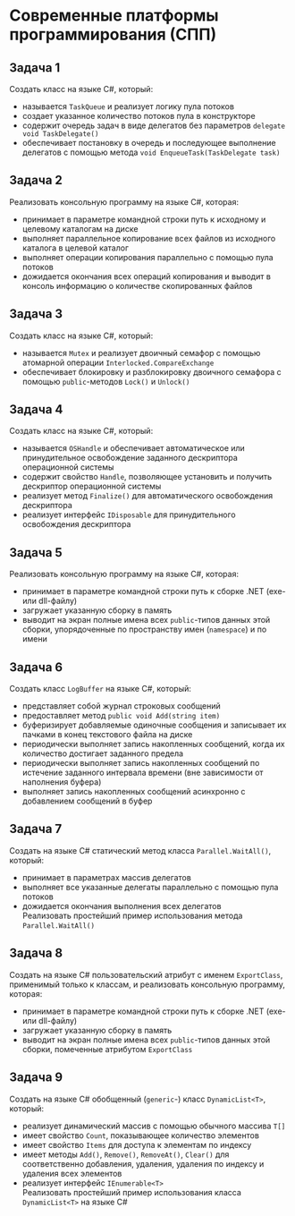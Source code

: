 # Современные платформы программирования (СПП)
## Задача 1
Создать класс на языке C#, который:
- называется `TaskQueue` и реализует логику пула потоков
- создает указанное количество потоков пула в конструкторе
- содержит очередь задач в виде делегатов без параметров `delegate void TaskDelegate()`
- обеспечивает постановку в очередь и последующее выполнение делегатов с помощью метода `void EnqueueTask(TaskDelegate task)`

## Задача 2
Реализовать консольную программу на языке C#, которая: 
- принимает в параметре командной строки путь к исходному и целевому каталогам на диске
- выполняет параллельное копирование всех файлов из исходного каталога в целевой каталог
- выполняет операции копирования параллельно с помощью пула потоков
- дожидается окончания всех операций копирования и выводит в консоль информацию о количестве скопированных файлов

## Задача 3
Создать класс на языке C#, который: 
- называется `Mutex` и реализует двоичный семафор с помощью атомарной операции `Interlocked.CompareExchange` 
- обеспечивает блокировку и разблокировку двоичного семафора с помощью `public`-методов `Lock()` и `Unlock()`

## Задача 4
Создать класс на языке C#, который: 
- называется `OSHandle` и обеспечивает автоматическое или принудительное освобождение заданного дескриптора операционной системы
- содержит свойство `Handle`, позволяющее установить и получить дескриптор операционной системы
- реализует метод `Finalize()` для автоматического освобождения дескриптора
- реализует интерфейс `IDisposable` для принудительного освобождения дескриптора 

## Задача 5
Реализовать консольную программу на языке C#, которая: 
- принимает в параметре командной строки путь к сборке .NET (exe- или dll-файлу)
- загружает указанную сборку в память
- выводит на экран полные имена всех `public`-типов данных этой сборки, упорядоченные по пространству имен (`namespace`) и по имени

## Задача 6
Создать класс `LogBuffer` на языке C#, который: 
- представляет собой журнал строковых сообщений
- предоставляет метод `public void Add(string item)`
- буферизирует добавляемые одиночные сообщения и записывает их пачками в конец текстового файла на диске
- периодически выполняет запись накопленных сообщений, когда их количество достигает заданного предела
- периодически выполняет запись накопленных сообщений по истечение заданного интервала времени (вне зависимости от наполнения буфера)
- выполняет запись накопленных сообщений асинхронно с добавлением сообщений в буфер

## Задача 7
Создать на языке C# статический метод класса `Parallel.WaitAll()`, который: 
- принимает в параметрах массив делегатов
- выполняет все указанные делегаты параллельно с помощью пула потоков
- дожидается окончания выполнения всех делегатов<br />
Реализовать простейший пример использования метода `Parallel.WaitAll()`

## Задача 8
Создать на языке C# пользовательский атрибут с именем `ExportClass`, применимый только к классам, и реализовать консольную программу, которая: 
- принимает в параметре командной строки путь к сборке .NET (exe- или dll-файлу)
- загружает указанную сборку в память
- выводит на экран полные имена всех `public`-типов данных этой сборки, помеченные атрибутом `ExportClass`

## Задача 9
Создать на языке C# обобщенный (`generic`-) класс `DynamicList<T>`, который:
- реализует динамический массив с помощью обычного массива `T[]`
- имеет свойство `Count`, показывающее количество элементов
- имеет свойство `Items` для доступа к элементам по индексу
- имеет методы `Add()`, `Remove()`, `RemoveAt()`, `Clear()` для соответственно добавления, удаления, удаления по индексу и удаления всех элементов
- реализует интерфейс `IEnumerable<T>`<br />
Реализовать простейший пример использования класса `DynamicList<T>` на языке C#

